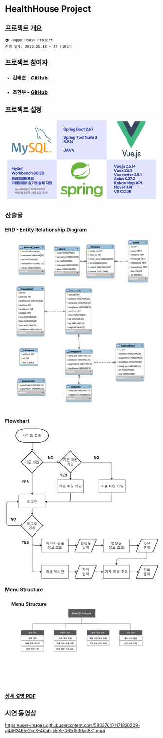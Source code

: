 # HealthHouse Project

## 프로젝트 개요
    🏠 Happy House Project
    진행 일자: 2022.05.18 ~ 27 (10일)

## 프로젝트 참여자
- ### 김태훈 - [GitHub](https://github.com/huni-KR)
- ### 조헌우 - [GitHub](https://github.com/hunucho)

## 프로젝트 설정
![settings](./document/settings.jpg)

## 산출물
### ERD - Entity Relationship Diagram
![ERD](./document/ERD.jpg)

### Flowchart
![flowchart](./document/flowchart.jpg)

### Menu Structure
![Menu-Structure](./document/Menu-Structure.PNG)

### [상세 설명 PDF](https//github.com/huni-KR/Health-House/files/8831348/health-house.pdf)


## 시연 동영상
https://user-images.githubusercontent.com/58337647/171820209-a4463495-2cc3-4bab-b5e5-062d530ac881.mp4